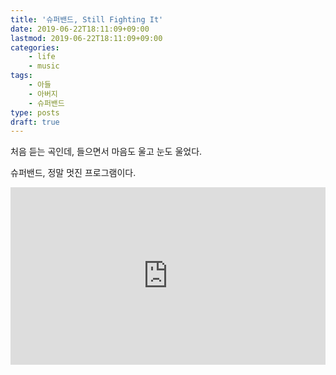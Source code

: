 ```yaml
---
title: '슈퍼밴드, Still Fighting It'
date: 2019-06-22T18:11:09+09:00
lastmod: 2019-06-22T18:11:09+09:00
categories: 
    - life
    - music
tags: 
    - 아들
    - 아버지
    - 슈퍼밴드
type: posts
draft: true
---
```


처음 듣는 곡인데, 들으면서 마음도 울고 눈도 울었다.

슈퍼밴드, 정말 멋진 프로그램이다.

<div style="position: relative; height:0; padding-bottom: 56.25%">
<iframe width="560" height="315" src="https://www.youtube.com/watch?v=TIlssB0IJvU" frameborder="0" allow="accelerometer; autoplay; encrypted-media; gyroscope; picture-in-picture" allowfullscreen style="position: absolute; width:100%; height:100%;"></iframe>
</div>


